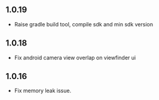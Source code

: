 ## 1.0.19
- Raise gradle build tool, compile sdk and min sdk version
## 1.0.18
- Fix android camera view overlap on viewfinder ui
## 1.0.16
- Fix memory leak issue.